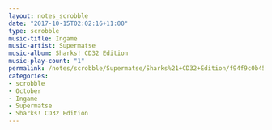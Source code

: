 ```yaml
---
layout: notes_scrobble
date: "2017-10-15T02:02:16+11:00"
type: scrobble
music-title: Ingame
music-artist: Supermatse
music-album: Sharks! CD32 Edition
music-play-count: "1"
permalink: /notes/scrobble/Supermatse/Sharks%21+CD32+Edition/f94f9c0b4569fba75c970d09dc4fce5b7112d651.html
categories:
- scrobble
- October
- Ingame
- Supermatse
- Sharks! CD32 Edition
---
```

